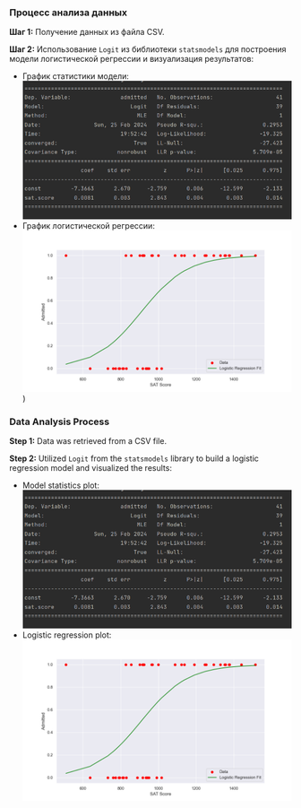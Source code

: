 ### Процесс анализа данных

**Шаг 1:** Получение данных из файла CSV.

**Шаг 2:** Использование `Logit` из библиотеки `statsmodels` для построения модели логистической регрессии и визуализация результатов:
- График статистики модели:
  ![Статистика модели](../../../../../media/st-1/4.%20Linear%20models%20part%202/LM-task-3/2.Model-stat.png)
- График логистической регрессии:
  ![График логистической регрессии](../../../../../media/st-1/4.%20Linear%20models%20part%202/LM-task-3/1.Figure_1.png)
)



### Data Analysis Process

**Step 1:** Data was retrieved from a CSV file.

**Step 2:** Utilized `Logit` from the `statsmodels` library to build a logistic regression model and visualized the results:
- Model statistics plot:
  ![Model Statistics](../../../../../media/st-1/4.%20Linear%20models%20part%202/LM-task-3/2.Model-stat.png)
- Logistic regression plot:
  ![Logistic Regression Plot](../../../../../media/st-1/4.%20Linear%20models%20part%202/LM-task-3/1.Figure_1.png)
